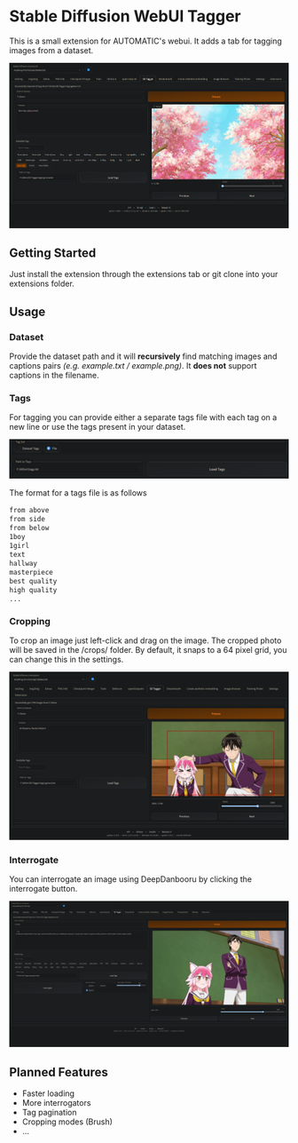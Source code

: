 # Stable Diffusion WebUI Tagger

This is a small extension for AUTOMATIC's webui. It adds a tab for tagging images from a dataset.

![Screenshot of user interface](resources/showcase/screenshot.png)

## Getting Started

Just install the extension through the extensions tab or git clone into your extensions folder.

## Usage

### Dataset

Provide the dataset path and it will **recursively** find matching images and captions pairs *(e.g. example.txt / example.png)*. 
It **does not** support captions in the filename.

### Tags

For tagging you can provide either a separate tags file with each tag on a new line or use the tags present in your dataset.

![Screenshot of cropping](resources/showcase/screenshot-4.png)

The format for a tags file is as follows

```
from above
from side
from below
1boy
1girl
text
hallway
masterpiece
best quality
high quality
...
```

### Cropping

To crop an image just left-click and drag on the image. The cropped photo will be saved in
the /crops/ folder. By default, it snaps to a 64 pixel grid, you can change this in the settings.

![Screenshot of cropping](resources/showcase/screenshot-2.png)

### Interrogate

You can interrogate an image using DeepDanbooru by clicking the interrogate button.

![Screenshot of interrogate](resources/showcase/screenshot-3.png)

## Planned Features

- Faster loading
- More interrogators
- Tag pagination
- Cropping modes (Brush)
- ...